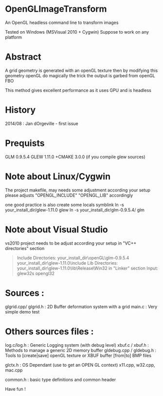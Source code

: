 OpenGLImageTransform
====================

An OpenGL headless command line to transform images

Tested on Windows (MSVisual 2010 + Cygwin)
Suppose to work on any platform

Abstract
========

A grid geometry is generated with an openGL texture
then by modifying this geometry openGL do magically the trick
the output is garbed from openGL FBO

This method gives excellent performance as it uses GPU and is headless


History
=======

2014/08 : Jan dOrgeville - first issue

Prequists
==========

GLM 0.9.5.4
GLEW 1.11.0   +CMAKE 3.0.0 (if you compile glew sources)

Note about Linux/Cygwin
=======================

The project makefile, may needs some adjustment according your setup
please adjusts "OPENGL_INCLUDE" "OPENGL_LIB" accordingly

one good practice is also create some locals symblink
ln -s your_install_dir/glew-1.11.0 glew
ln -s your_install_dir/glm-0.9.5.4/ glm


Note about Visual Studio
=========================

vs2010 project needs to be adjust according your setup
in "VC++ directories" section
> Include Directories:
    your_install_dir\openGL\glm-0.9.5.4
    your_install_dir\glew-1.11.0\include
> Lib Directories:
	your_install_dir\\glew-1.11.0\lib\Release\Win32
in "Linker" section
> Input:
	glew32s 
	opengl32

	
Sources :
=========
glgrid.cpp/ glgrid.h    : 2D Buffer deformation system with a grid
main.c                  : Very simple demo test


Others sources files :
======================
log.c/log.h             : Generic Logging system (with debug level)
xbuf.c / xbuf.h         : Methods to manage a generic 2D memory buffer
gldebug.cpp / gldebug.h : Tools to [create|save] openGL texture or XBUF buffer [from|to] BMP files

glctx.h                 : OS Dependant (use to get an OPEN GL context)
                          x11.cpp, w32.cpp, mac.cpp
						  
common.h                : basic type definitions and common header


Have fun !



